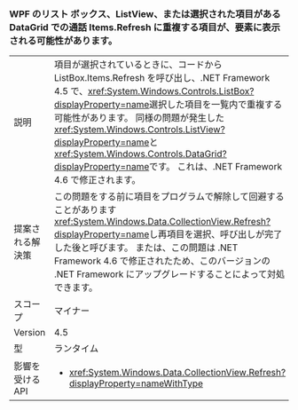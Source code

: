 ### <a name="calling-itemsrefresh-on-a-wpf-listbox-listview-or-datagrid-with-items-selected-can-cause-duplicate-items-to-appear-in-the-element"></a>WPF のリスト ボックス、ListView、または選択された項目がある DataGrid での通話 Items.Refresh に重複する項目が、要素に表示される可能性があります。

|   |   |
|---|---|
|説明|項目が選択されているときに、コードから ListBox.Items.Refresh を呼び出し、.NET Framework 4.5 で、<xref:System.Windows.Controls.ListBox?displayProperty=name>選択した項目を一覧内で重複する可能性があります。 同様の問題が発生した<xref:System.Windows.Controls.ListView?displayProperty=name>と<xref:System.Windows.Controls.DataGrid?displayProperty=name>です。 これは、.NET Framework 4.6 で修正されます。|
|提案される解決策|この問題をする前に項目をプログラムで解除して回避することがあります<xref:System.Windows.Data.CollectionView.Refresh?displayProperty=name>し再項目を選択、呼び出しが完了した後と呼びます。 または、この問題は .NET Framework 4.6 で修正されたため、このバージョンの .NET Framework にアップグレードすることによって対処できます。|
|スコープ|マイナー|
|Version|4.5|
|型|ランタイム|
|影響を受ける API|<ul><li><xref:System.Windows.Data.CollectionView.Refresh?displayProperty=nameWithType></li></ul>|


